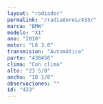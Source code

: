 ```yaml
---
layout: "radiador"
permalink: "/radiadores/433/"
marca: "BMW"
modelo: "X1"
ano: "2010"
motor: "L6 3.0"
transmision: "Automática"
parte: "438456"
clima: "Con clima"
alto: "23 5/8"
ancho: "18 1/8"
observaciones: ""
id: "433"
---
```


